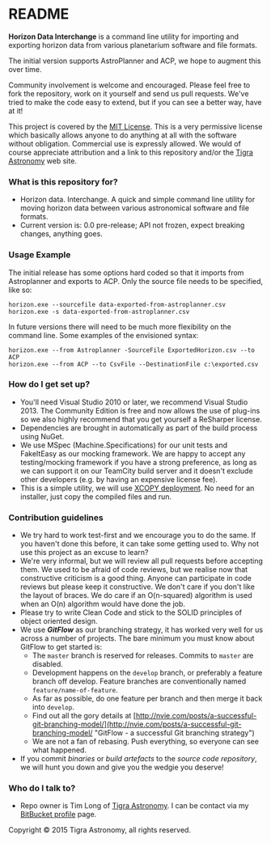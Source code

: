 # README #

**Horizon Data Interchange** is a command line utility for importing and exporting horizon data from various planetarium software and file formats.

The initial version supports AstroPlanner and ACP, we hope to augment this over time.

Community involvement is welcome and encouraged. Please feel free to fork the repository, work on it yourself and send us pull requests. We've tried to make the code easy to extend, but if you can see a better way, have at it!

This project is covered by the [MIT License](http://opensource.org/licenses/MIT "MIT License - a very permissive free culture license"). This is a very permissive license which basically allows anyone to do anything at all with the software without obligation. Commercial use is expressly allowed. We would of course appreciate attribution and a link to this repository and/or the [Tigra Astronomy](http://tigra-astronomy.com "Software, instruments and automation systems for astronomers") web site.

### What is this repository for? ###

* Horizon data. Interchange. A quick and simple command line utility for moving horizon data between various astronomical software and file formats.
* Current version is: 0.0 pre-release; API not frozen, expect breaking changes, anything goes.

### Usage Example ###

The initial release has some options hard coded so that it imports from Astroplanner and exports to ACP. Only the source file needs to be specified, like so:


    horizon.exe --sourcefile data-exported-from-astroplanner.csv
    horizon.exe -s data-exported-from-astroplanner.csv

In future versions there will need to be much more flexibility on the command line. Some examples of the envisioned syntax:

    horizon.exe --from Astroplanner -SourceFile ExportedHorizon.csv --to ACP
    horizon.exe --from ACP --to CsvFile --DestinationFile c:\exported.csv


### How do I get set up? ###

* You'll need Visual Studio 2010 or later, we recommend Visual Studio 2013. The Community Edition is free and now allows the use of plug-ins so we also highly recommend that you get yourself a ReSharper license.
* Dependencies are brought in automatically as part of the build process using NuGet.
* We use MSpec (Machine.Specifications) for our unit tests and FakeItEasy as our mocking framework. We are happy to accept any testing/mocking framework if you have a strong preference, as long as we can support it on our TeamCity build server and it doesn't exclude other developers (e.g. by having an expensive license fee).
* This is a simple utility, we will use [XCOPY deployment](http://en.wikipedia.org/wiki/XCOPY_deployment "Wikipedia"). No need for an installer, just copy the compiled files and run.

### Contribution guidelines ###

* We try hard to work test-first and we encourage you to do the same. If you haven't done this before, it can take some getting used to. Why not use this project as an excuse to learn?
* We're very informal, but we will review all pull requests before accepting them. We used to be afraid of code reviews, but we realise now that constructive criticism is a good thing. Anyone can participate in code reviews but please keep it constructive. We don't care if you don't like the layout of braces. We do care if an O(n-squared) algorithm is used when an O(n) algorithm would have done the job.
* Please try to write Clean Code and stick to the SOLID principles of object oriented design.
* We use ***GitFlow*** as our branching strategy, it has worked very well for us across a number of projects. The bare minimum you must know about GitFlow to get started is:
	* The `master` branch is reserved for releases. Commits to `master` are disabled.
	* Development happens on the `develop` branch, or preferably a feature branch off develop. Feature branches are conventionally named `feature/name-of-feature`.
	* As far as possible, do one feature per branch and then merge it back into `develop`.
	* Find out all the gory details at [http://nvie.com/posts/a-successful-git-branching-model/](http://nvie.com/posts/a-successful-git-branching-model/ "GitFlow - a successful Git branching strategy")
	* We are not a fan of rebasing. Push everything, so everyone can see what happened.
* If you commit *binaries* or *build artefacts* to the *source code repository*, we will hunt you down and give you the wedgie you deserve!

### Who do I talk to? ###

* Repo owner is Tim Long of [Tigra Astronomy](http://tigra-astronomy.com). I can be contact via my [BitBucket profile](https://bitbucket.org/tigranetworks "About Tim Long") page.


Copyright © 2015 Tigra Astronomy, all rights reserved.